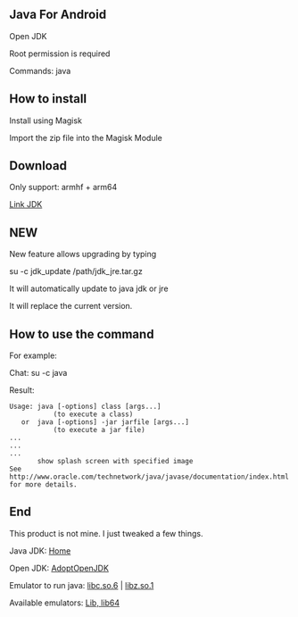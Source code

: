 ## Java For Android


Open JDK

Root permission is required

Commands: java


## How to install

Install using Magisk

Import the zip file into the Magisk Module


## Download

Only support: armhf + arm64

[Link JDK](https://github.com/kakathic/Tool-JDK/releases/download/JDK15/Tool-JDK.zip)


## NEW

New feature allows upgrading by typing

su -c jdk_update /path/jdk_jre.tar.gz

It will automatically update to java jdk or jre

It will replace the current version.


## How to use the command

For example:

Chat: su -c java

Result:

```
Usage: java [-options] class [args...]
           (to execute a class)
   or  java [-options] -jar jarfile [args...]
           (to execute a jar file)
...
...
...
       show splash screen with specified image
See http://www.oracle.com/technetwork/java/javase/documentation/index.html for more details.
```


## End

This product is not mine. I just tweaked a few things.

Java JDK: [Home](https://jdk.java.net)

Open JDK: [AdoptOpenJDK](https://github.com/AdoptOpenJDK)

Emulator to run java: [libc.so.6](https://packages.debian.org/search?searchon=contents&keywords=libc.so.6) | [libz.so.1](https://packages.debian.org/search?searchon=contents&keywords=libz.so.1)

Available emulators: [Lib, lib64](https://github.com/kakathic/Tool-JDK/tree/main/lib)
